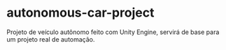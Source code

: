 # autonomous-car-project
Projeto de veículo autônomo feito com Unity Engine, servirá de base para um projeto real de automação.
